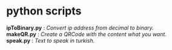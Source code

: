 # python scripts

**ipToBinary.py** : *Convert ip address from decimal to binary.* <br>
**makeQR.py**     : *Create a QRCode with the content what you want.* <br>
**speak.py**      : *Text to speak in turkish.*
